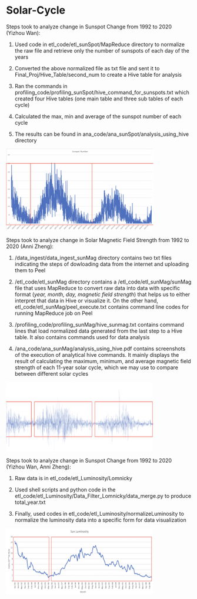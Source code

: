 # Solar-Cycle

Steps took to analyze change in Sunspot Change from 1992 to 2020 (Yizhou Wan):

1. Used code in etl_code/etl_sunSpot/MapReduce directory to normalize the raw file and retrieve only the number of sunspots of each day of the years

2. Converted the above normalized file as txt file and sent it to Final_Proj/Hive_Table/second_num to create a Hive table for analysis

3. Ran the commands in profiling_code/profiling_sunSpot/hive_command_for_sunspots.txt which created four Hive tables (one main table and three sub tables of each cycle)

4. Calculated the max, min and average of the sunspot number of each cycle

5. The results can be found in ana_code/ana_sunSpot/analysis_using_hive directory


<img src="image/sunspot.png" width="400" height=auto />


Steps took to analyze change in Solar Magnetic Field Strength from 1992 to 2020 (Anni Zheng):

1. /data_ingest/data_ingest_sunMag directory contains two txt files indicating the steps of dowloading data from the internet and uploading them to Peel

2. /etl_code/etl_sunMag directory contains a /etl_code/etl_sunMag/sunMag file that uses MapReduce to convert raw data into data with specific format (*year, month, day, magnetic field strength*) that helps us to either interpret that data in Hive or visualize it. On the other hand, etl_code/etl_sunMag/peel_execute.txt contains command line codes for running MapReduce job on Peel

3. /profiling_code/profiling_sunMag/hive_sunmag.txt contains command lines that load normalized data generated from the last step to a Hive table. It also contains commands used for data analysis

4. /ana_code/ana_sunMag/analysis_using_hive.pdf contains screenshots of the execution of analytical hive commands. It mainly displays the result of calculating the maximum, minimum, and average magnetic field strength of each 11-year solar cycle, which we may use to compare between different solar cycles

<img src="image/mag.png" width="400" height=auto />


Steps took to analyze change in Sunspot Change from 1992 to 2020 (Yizhou Wan, Anni Zheng):

1. Raw data is in etl_code/etl_Luminosity/Lomnicky

2. Used shell scripts and python code in the etl_code/etl_Luminosity/Data_Filter_Lomnicky/data_merge.py to produce total_year.txt

3. Finally, used codes in etl_code/etl_Luminosity/normalizeLuminosity to normalize the luminosity data into a specific form for data visualization

<img src="image/luminosity.png" width="400" height=auto />